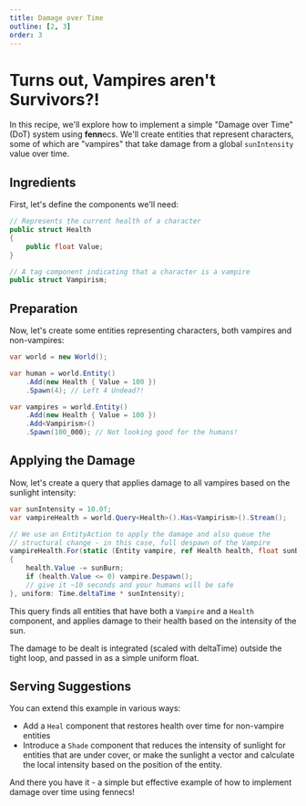 ```yaml
---
title: Damage over Time
outline: [2, 3]
order: 3
---
```


# Turns out, Vampires aren't Survivors?!

In this recipe, we'll explore how to implement a simple "Damage over Time" (DoT) system using **fenn**ecs. We'll create entities that represent characters, some of which are "vampires" that take damage from a global `sunIntensity` value over time.

## Ingredients

First, let's define the components we'll need:

```csharp
// Represents the current health of a character
public struct Health
{
    public float Value;
}

// A tag component indicating that a character is a vampire
public struct Vampirism;
```

## Preparation

Now, let's create some entities representing characters, both vampires and non-vampires:

```csharp
var world = new World();

var human = world.Entity()
    .Add(new Health { Value = 100 })
    .Spawn(4); // Left 4 Undead?!

var vampires = world.Entity()
    .Add(new Health { Value = 100 })
    .Add<Vampirism>()
    .Spawn(100_000); // Not looking good for the humans!
```

## Applying the Damage

Now, let's create a query that applies damage to all vampires based on the sunlight intensity:

```csharp
var sunIntensity = 10.0f;
var vampireHealth = world.Query<Health>().Has<Vampirism>().Stream();

// We use an EntityAction to apply the damage and also queue the
// structural change - in this case, full despawn of the Vampire
vampireHealth.For(static (Entity vampire, ref Health health, float sunBurn) => 
{   
    health.Value -= sunBurn;
    if (health.Value <= 0) vampire.Despawn();
    // give it ~10 seconds and your humans will be safe    
}, uniform: Time.deltaTime * sunIntensity);
```

This query finds all entities that have both a `Vampire` and a `Health` component, and applies damage to their health based on the intensity of the sun.

The damage to be dealt is integrated (scaled with deltaTime) outside the tight loop, and passed in as a simple uniform float.


## Serving Suggestions

You can extend this example in various ways:

- Add a `Heal` component that restores health over time for non-vampire entities
- Introduce a `Shade` component that reduces the intensity of sunlight for entities that are under cover, or make the sunlight a vector and calculate the local intensity based on the position of the entity.

And there you have it - a simple but effective example of how to implement damage over time using fennecs! 

